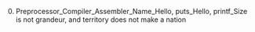 0. Preprocessor_Compiler_Assembler_Name_Hello, puts_Hello, printf_Size is not grandeur, and territory does not make a nation
